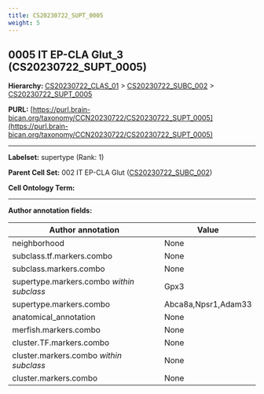 ```yaml
---
title: CS20230722_SUPT_0005
weight: 5
---
```

## 0005 IT EP-CLA Glut_3 (CS20230722_SUPT_0005)
<b>Hierarchy: </b>
[CS20230722_CLAS_01](../CS20230722_CLAS_01) >
[CS20230722_SUBC_002](../CS20230722_SUBC_002) >
[CS20230722_SUPT_0005](../CS20230722_SUPT_0005)

**PURL:** [https://purl.brain-bican.org/taxonomy/CCN20230722/CS20230722_SUPT_0005](https://purl.brain-bican.org/taxonomy/CCN20230722/CS20230722_SUPT_0005)

---


**Labelset:** supertype (Rank: 1)

**Parent Cell Set:** 002 IT EP-CLA Glut ([CS20230722_SUBC_002](../CS20230722_SUBC_002))



**Cell Ontology Term:** 

[MARKER GENES.]: #


---

[TRANSFERRED ANNOTATIONS.]: #


[AUTHOR ANNOTATION FIELDS.]: #


**Author annotation fields:**

| Author annotation | Value |
|-------------------|-------|
|neighborhood|None|
|subclass.tf.markers.combo|None|
|subclass.markers.combo|None|
|supertype.markers.combo _within subclass_|Gpx3|
|supertype.markers.combo|Abca8a,Npsr1,Adam33|
|anatomical_annotation|None|
|merfish.markers.combo|None|
|cluster.TF.markers.combo|None|
|cluster.markers.combo _within subclass_|None|
|cluster.markers.combo|None|
